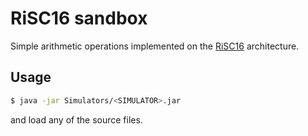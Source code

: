 # RiSC16 sandbox

Simple arithmetic operations implemented on the [RiSC16](https://ece.umd.edu/~blj/RiSC/) architecture.

## Usage

```sh
$ java -jar Simulators/<SIMULATOR>.jar
```

and load any of the source files.
